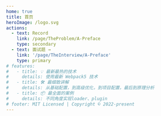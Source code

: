 ```yaml
---
home: true
title: 首页
heroImage: /logo.svg
actions:
  - text: Record
    link: /page/TheProblem/A-Preface
    type: secondary
  - text: 面试题 →
    link: '/page/TheInterview/A-Preface'
    type: primary
# features:
#   - title: 💡 最新最热的技术
#     details: 使用最新 Webpack5 技术
#   - title: 🛠️ 最细致讲解
#     details: 从基础配置，到高级优化，到项目配置，最后到原理分析
#   - title: 📦 最全面的案例
#     details: 不同角度实现loader、plugin
# footer: MIT Licensed | Copyright © 2022-present
---
```

